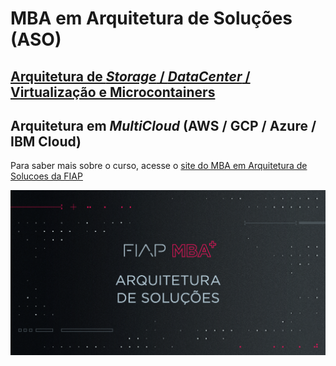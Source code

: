 # MBA em Arquitetura de Soluções (ASO)

## [Arquitetura de *Storage* / *DataCenter* / Virtualização e Microcontainers](https://github.com/josecastillolema/fiap/tree/master/aso/microservices)

## Arquitetura em *MultiCloud* (AWS / GCP / Azure / IBM Cloud)

Para saber mais sobre o curso, acesse o [site do MBA em Arquitetura de Solucoes da FIAP](https://www.fiap.com.br/mba/mba-em-arquitetura-de-solucoes)

![FIAP MBA](../img/arq-solucoes.png)
